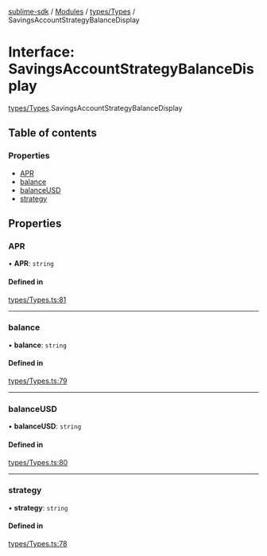 [sublime-sdk](../README.md) / [Modules](../modules.md) / [types/Types](../modules/types_Types.md) / SavingsAccountStrategyBalanceDisplay

# Interface: SavingsAccountStrategyBalanceDisplay

[types/Types](../modules/types_Types.md).SavingsAccountStrategyBalanceDisplay

## Table of contents

### Properties

- [APR](types_Types.SavingsAccountStrategyBalanceDisplay.md#apr)
- [balance](types_Types.SavingsAccountStrategyBalanceDisplay.md#balance)
- [balanceUSD](types_Types.SavingsAccountStrategyBalanceDisplay.md#balanceusd)
- [strategy](types_Types.SavingsAccountStrategyBalanceDisplay.md#strategy)

## Properties

### APR

• **APR**: `string`

#### Defined in

[types/Types.ts:81](https://github.com/akshay111meher/sublime-sdk/blob/14369ff/src/types/Types.ts#L81)

___

### balance

• **balance**: `string`

#### Defined in

[types/Types.ts:79](https://github.com/akshay111meher/sublime-sdk/blob/14369ff/src/types/Types.ts#L79)

___

### balanceUSD

• **balanceUSD**: `string`

#### Defined in

[types/Types.ts:80](https://github.com/akshay111meher/sublime-sdk/blob/14369ff/src/types/Types.ts#L80)

___

### strategy

• **strategy**: `string`

#### Defined in

[types/Types.ts:78](https://github.com/akshay111meher/sublime-sdk/blob/14369ff/src/types/Types.ts#L78)
